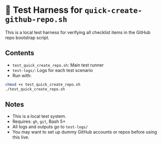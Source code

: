 # 🧪 Test Harness for `quick-create-github-repo.sh`

This is a local test harness for verifying all checklist items in the GitHub repo bootstrap script.

## Contents

- `test_quick_create_repo.sh`: Main test runner
- `test-logs/`: Logs for each test scenario
- Run with:

```bash
chmod +x test_quick_create_repo.sh
./test_quick_create_repo.sh
```

## Notes

- This is a local test system.
- Requires: `gh`, `git`, Bash 5+
- All logs and outputs go to `test-logs/`
- You may want to set up dummy GitHub accounts or repos before using this live.

